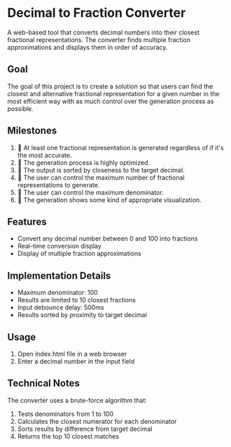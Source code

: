 # Decimal to Fraction Converter

A web-based tool that converts decimal numbers into their closest fractional representations. The converter finds multiple fraction approximations and displays them in order of accuracy.

## Goal

The goal of this project is to create a solution so that users can find the closest and alternative fractional representation for a given number in the most efficient way with as much control over the generation process as possible. 

## Milestones

1. 🌼 At least one fractional representation is generated regardless of if it's the most accurate. 
2. 🌱 The generation process is highly optimized.
3. 🌱 The output is sorted by closeness to the target decimal.
4. 🌱 The user can control the maximum number of fractional representations to generate.
5. 🌱 The user can control the maximum denominator.
6. 🌱 The generation shows some kind of appropriate visualization.

## Features

- Convert any decimal number between 0 and 100 into fractions
- Real-time conversion display
- Display of multiple fraction approximations

## Implementation Details

- Maximum denominator: 100
- Results are limited to 10 closest fractions
- Input debounce delay: 500ms
- Results sorted by proximity to target decimal

## Usage

1. Open index.html file in a web browser
2. Enter a decimal number in the input field

## Technical Notes

The converter uses a brute-force algorithm that:

1. Tests denominators from 1 to 100
2. Calculates the closest numerator for each denominator
3. Sorts results by difference from target decimal
4. Returns the top 10 closest matches
